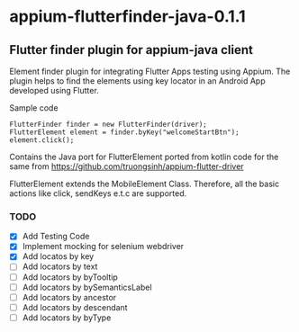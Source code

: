 # appium-flutterfinder-java-0.1.1

## Flutter finder plugin for appium-java client
Element finder plugin for integrating Flutter Apps testing using Appium. The plugin helps to find the elements using key locator in an Android App developed using Flutter.

Sample code
```
FlutterFinder finder = new FlutterFinder(driver);
FlutterElement element = finder.byKey("welcomeStartBtn");
element.click();
```

Contains the Java port for FlutterElement ported from kotlin code for the same from https://github.com/truongsinh/appium-flutter-driver

FlutterElement extends the MobileElement Class. Therefore, all the basic actions like click, sendKeys e.t.c are supported.

### TODO
- [x] Add Testing Code
- [x] Implement mocking for selenium webdriver
- [x] Add locatos by key
- [ ] Add locators by text
- [ ] Add locators by byTooltip
- [ ] Add locators by bySemanticsLabel
- [ ] Add locators by ancestor
- [ ] Add locators by descendant
- [ ] Add locators by byType

